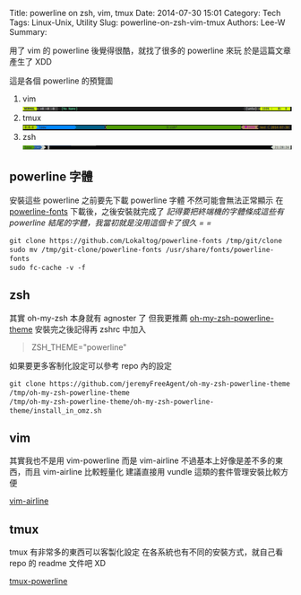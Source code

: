 Title: powerline on zsh, vim, tmux
Date: 2014-07-30 15:01
Category: Tech
Tags: Linux-Unix, Utility
Slug: powerline-on-zsh-vim-tmux
Authors: Lee-W
Summary:

用了 vim 的 powerline 後覺得很酷，就找了很多的 powerline 來玩
於是這篇文章產生了 XDD

<!--more-->

這是各個 powerline 的預覽圖

1. vim  
  ![1_vim](/images/posts-image/2014-07-30-powerline-on-zsh-vim-tmux/VTM4866.png)
2. tmux  
  ![2_tmux](/images/posts-image/2014-07-30-powerline-on-zsh-vim-tmux/LLJ9xjk.png)
3. zsh  
  ![3_zsh](/images/posts-image/2014-07-30-powerline-on-zsh-vim-tmux/tOvzhK3.png)

## powerline 字體

安裝這些 powerline 之前要先下載 powerline 字體
不然可能會無法正常顯示
在 [powerline-fonts](https://github.com/Lokaltog/powerline-fonts) 下載後，之後安裝就完成了
*記得要把終端機的字體條成這些有 powerline 結尾的字體，我當初就是沒用這個卡了很久 = =*

```shell
git clone https://github.com/Lokaltog/powerline-fonts /tmp/git/clone
sudo mv /tmp/git-clone/powerline-fonts /usr/share/fonts/powerline-fonts
sudo fc-cache -v -f
```

## zsh

其實 oh-my-zsh 本身就有 agnoster 了
但我更推薦 [oh-my-zsh-powerline-theme](https://github.com/jeremyFreeAgent/oh-my-zsh-powerline-theme)
安裝完之後記得再 zshrc 中加入
> ZSH_THEME="powerline"

如果要更多客制化設定可以參考 repo 內的設定

```shell
git clone https://github.com/jeremyFreeAgent/oh-my-zsh-powerline-theme /tmp/oh-my-zsh-powerline-theme
/tmp/oh-my-zsh-powerline-theme/oh-my-zsh-powerline-theme/install_in_omz.sh
```

## vim

其實我也不是用 vim-powerline
而是 vim-airline
不過基本上好像是差不多的東西，而且 vim-airline 比較輕量化
建議直接用 vundle 這類的套件管理安裝比較方便

[vim-airline](https://github.com/bling/vim-airline)

## tmux

tmux 有非常多的東西可以客製化設定
在各系統也有不同的安裝方式，就自己看 repo 的 readme 文件吧 XD

[tmux-powerline](https://github.com/erikw/tmux-powerline)
